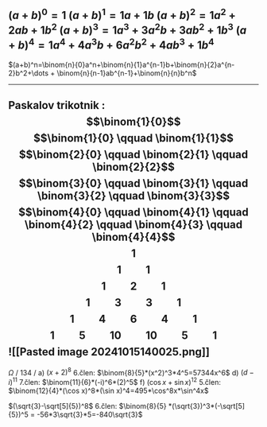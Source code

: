 $(a+b)^0=1$
$(a+b)^1=1a+1b$
$(a+b)^2=1a^2+2ab+1b^2$
$(a+b)^3=1a^3+3a^2b+3ab^2+1b^3$
$(a+b)^4=1a^4+4a^3b+6a^2b^2+4ab^3+1b^4$
---
$(a+b)^n=\binom{n}{0}a^n+\binom{n}{1}a^{n-1}b+\binom{n}{2}a^{n-2}b^2+\dots + \binom{n}{n-1}ab^{n-1}+\binom{n}{n}b^n$

---
Paskalov trikotnik :
$$\binom{1}{0}$$
$$\binom{1}{0} \qquad \binom{1}{1}$$
$$\binom{2}{0} \qquad \binom{2}{1} \qquad \binom{2}{2}$$
$$\binom{3}{0} \qquad \binom{3}{1} \qquad \binom{3}{2} \qquad \binom{3}{3}$$
$$\binom{4}{0} \qquad \binom{4}{1} \qquad \binom{4}{2} \qquad \binom{4}{3} \qquad \binom{4}{4}$$
$$1$$
$$1 \qquad 1$$
$$1 \qquad 2 \qquad 1$$
$$1 \qquad 3 \qquad 3 \qquad 1$$
$$1 \qquad 4 \qquad 6 \qquad 4 \qquad 1$$
$$1 \qquad 5 \qquad 10 \qquad 10 \qquad 5 \qquad 1$$
![[Pasted image 20241015140025.png]]
---
$\Omega$ / 134 /
a)
$(x+2)^8$
6.člen: $\binom{8}{5}*(x^2)^3*4^5=57344x^6$
d)
$(d-i)^{11}$
7.člen: $\binom{11}{6}*(-i)^6*(2)^5$
f)
$(\cos x + \sin x)^{12}$
5.člen: $\binom{12}{4}*(\cos x)^8*(\sin x)^4=495*\cos^8x*\sin^4x$

$(\sqrt{3}-\sqrt[5]{5})^8$
6.člen: $\binom{8}{5} *(\sqrt{3})^3*(-\sqrt[5]{5})^5 = -56*3\sqrt{3}*5=-840\sqrt{3}$



